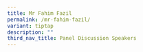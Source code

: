 ```yaml
---
title: Mr Fahim Fazil
permalink: /mr-fahim-fazil/
variant: tiptap
description: ""
third_nav_title: Panel Discussion Speakers
---
```

